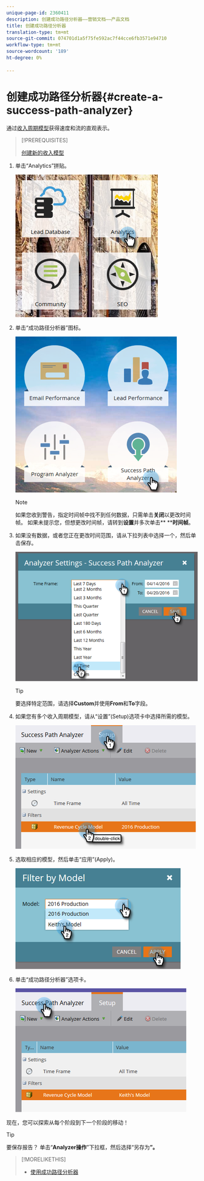 ```yaml
---
unique-page-id: 2360411
description: 创建成功路径分析器——营销文档——产品文档
title: 创建成功路径分析器
translation-type: tm+mt
source-git-commit: 074701d1a5f75fe592ac7f44cce6fb3571e94710
workflow-type: tm+mt
source-wordcount: '189'
ht-degree: 0%

---
```



# 创建成功路径分析器{#create-a-success-path-analyzer}

通过[收入周期模型](http://docs.marketo.com/display/docs/revenue+cycle+analytics)获得速度和流的直观表示。

>[!PREREQUISITES]
>
>[创建新的收入模型](create-a-new-revenue-model.md)

1. 单击“Analytics”拼贴。

   ![](assets/one.png)

1. 单击“成功路径分析器”图标。

   ![](assets/two.png)

   >[!NOTE]
   >
   >如果您收到警告，指定时间帧中找不到任何数据，只需单击&#x200B;**关闭**&#x200B;以更改时间帧。 如果未提示您，但想更改时间帧，请转到&#x200B;**设置**&#x200B;并多次单击** ****时间帧**。

1. 如果没有数据，或者您正在更改时间范围，请从下拉列表中选择一个，然后单击保存。

   ![](assets/timeframe.png)

   >[!TIP]
   >
   >要选择特定范围，请选择&#x200B;**Custom**&#x200B;并使用&#x200B;**From**&#x200B;和&#x200B;**To**&#x200B;字段。

1. 如果您有多个收入周期模型，请从“设置”(Setup)选项卡中选择所需的模型。

   ![](assets/four.png)

1. 选取相应的模型，然后单击“应用”(Apply)。

   ![](assets/five.png)

1. 单击“成功路径分析器”选项卡。

   ![](assets/success-tab.png)

现在，您可以探索从每个阶段到下一个阶段的移动！

>[!TIP]
>
>要保存报告？ 单击“**Analyzer操作**”下拉框，然后选择“另存为&#x200B;**”。**

>[!MORELIKETHIS]
>
>* [使用成功路径分析器](using-the-success-path-analyzer.md)

>



